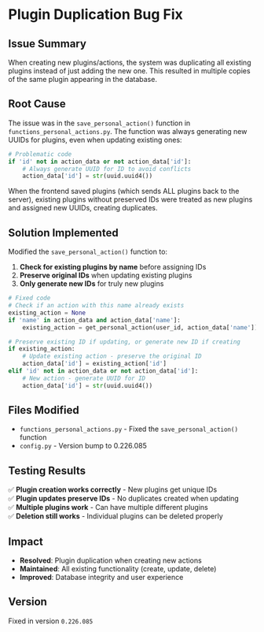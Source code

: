# Plugin Duplication Bug Fix

## Issue Summary
When creating new plugins/actions, the system was duplicating all existing plugins instead of just adding the new one. This resulted in multiple copies of the same plugin appearing in the database.

## Root Cause
The issue was in the `save_personal_action()` function in `functions_personal_actions.py`. The function was always generating new UUIDs for plugins, even when updating existing ones:

```python
# Problematic code
if 'id' not in action_data or not action_data['id']:
    # Always generate UUID for ID to avoid conflicts
    action_data['id'] = str(uuid.uuid4())
```

When the frontend saved plugins (which sends ALL plugins back to the server), existing plugins without preserved IDs were treated as new plugins and assigned new UUIDs, creating duplicates.

## Solution Implemented
Modified the `save_personal_action()` function to:

1. **Check for existing plugins by name** before assigning IDs
2. **Preserve original IDs** when updating existing plugins
3. **Only generate new IDs** for truly new plugins

```python
# Fixed code
# Check if an action with this name already exists
existing_action = None
if 'name' in action_data and action_data['name']:
    existing_action = get_personal_action(user_id, action_data['name'])

# Preserve existing ID if updating, or generate new ID if creating
if existing_action:
    # Update existing action - preserve the original ID
    action_data['id'] = existing_action['id']
elif 'id' not in action_data or not action_data['id']:
    # New action - generate UUID for ID
    action_data['id'] = str(uuid.uuid4())
```

## Files Modified
- `functions_personal_actions.py` - Fixed the `save_personal_action()` function
- `config.py` - Version bump to 0.226.085

## Testing Results
✅ **Plugin creation works correctly** - New plugins get unique IDs  
✅ **Plugin updates preserve IDs** - No duplicates created when updating  
✅ **Multiple plugins work** - Can have multiple different plugins  
✅ **Deletion still works** - Individual plugins can be deleted properly  

## Impact
- **Resolved**: Plugin duplication when creating new actions
- **Maintained**: All existing functionality (create, update, delete)
- **Improved**: Database integrity and user experience

## Version
Fixed in version `0.226.085`
